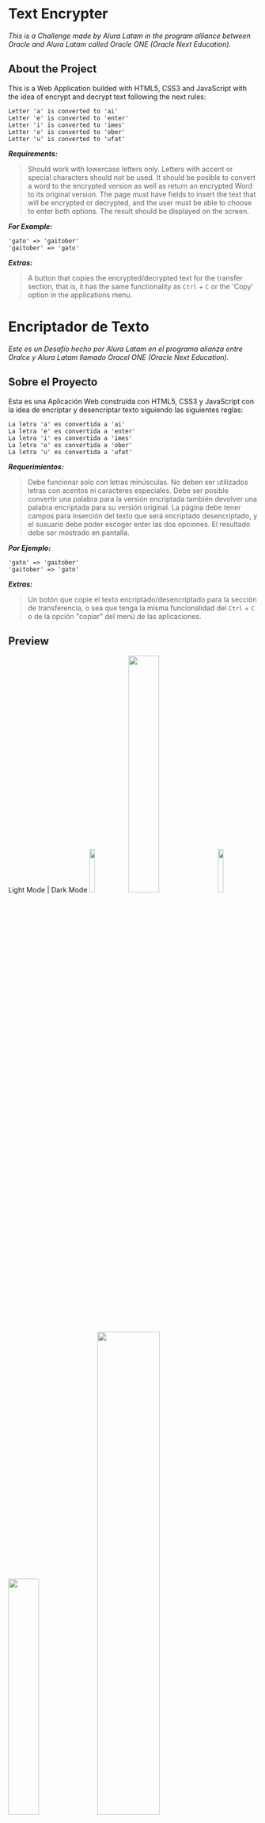 # **Text Encrypter**

*This is a Challenge made by Alura Latam in the program alliance between Oracle and Alura Latam called Oracle ONE (Oracle Next Education).*

## **About the Project**

This is a Web Application builded with HTML5, CSS3 and JavaScript with the idea of encrypt and decrypt text following the next rules:

```
Letter 'a' is converted to 'ai'
Letter 'e' is converted to 'enter'
Letter 'i' is converted to 'imes'
Letter 'o' is converted to 'ober'
Letter 'u' is converted to 'ufat'
```

***Requirements:***

> Should work with lowercase letters only.
> Letters with accent or special characters should not be used.
> It should be posible to convert a word to the encrypted version as well as return an encrypted Word to its original version.
> The page must have fields to insert the text that will be encrypted or decrypted, and the user must be able to choose to enter both options.
> The result should be displayed on the screen.

***For Example:***

```
'gato' => 'gaitober'
'gaitober' => 'gato'
```

***Extras:***

> A button that copies the encrypted/decrypted text for the transfer section, that is, it has the same functionality as `Ctrl` + `C` or the 'Copy' option in the applications menu.

# **Encriptador de Texto**

*Este es un Desafío hecho por Alura Latam en el programa alianza entre Oralce y Alura Latam llamado Oracel ONE (Oracle Next Education).*

## **Sobre el Proyecto**

Esta es una Aplicación Web construida con HTML5, CSS3 y JavaScript con la idea de encriptar y desencriptar texto siguiendo las siguientes reglas:

```
La letra 'a' es convertida a 'ai'
La letra 'e' es convertida a 'enter'
La letra 'i' es convertida a 'imes'
La letra 'o' es convertida a 'ober'
La letra 'u' es convertida a 'ufat'
```

***Requerimientos:***

> Debe funcionar solo con letras minúsculas.
> No deben ser utilizados letras con acentos ni caracteres especiales.
> Debe ser posible convertir una palabra para la versión encriptada también devolver una palabra encriptada para su versión original.
> La página debe tener campos para inserción del texto que será encriptado  desencriptado, y el susuario debe poder escoger enter las dos opciones.
> El resultado debe ser mostrado en pantalla.

***Por Ejemplo:***

```
'gato' => 'gaitober'
'gaitober' => 'gato'
```

***Extras:***

> Un botón que copie el texto encriptado/desencriptado para la sección de transferencia, o sea que tenga la misma funcionalidad del `Ctrl` + `C` o de la opción "copiar" del menú de las aplicaciones.

## **Preview**

Light Mode | Dark Mode
<img src="/img/preview-mobile-light.jpeg" width="15%">
<img src="/img/preview-tablet-light.jpeg" width="35%">
<img src="/img/preview-mobile-dark.jpeg" width="15%">
<img src="/img/preview-tablet-dark.jpeg" width="35%">
<img src="/img/preview-pc-light.jpeg" width="50%">
<img src="/img/preview-pc-dark.jpeg" width="50%">